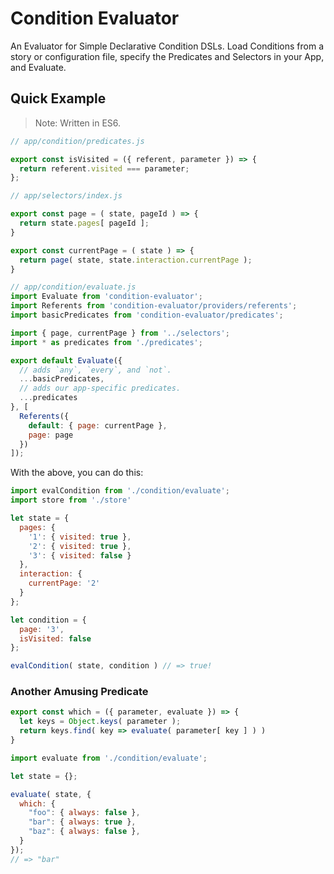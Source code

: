 Condition Evaluator
===================

An Evaluator for Simple Declarative Condition DSLs.  Load Conditions from a story or configuration file, specify the Predicates and Selectors in your App, and Evaluate.



Quick Example
-------------

> Note: Written in ES6.

```js
// app/condition/predicates.js

export const isVisited = ({ referent, parameter }) => {
  return referent.visited === parameter;
};
```

```js
// app/selectors/index.js

export const page = ( state, pageId ) => {
  return state.pages[ pageId ];
}

export const currentPage = ( state ) => {
  return page( state, state.interaction.currentPage );
}
```

```js
// app/condition/evaluate.js
import Evaluate from 'condition-evaluator';
import Referents from 'condition-evaluator/providers/referents';
import basicPredicates from 'condition-evaluator/predicates';

import { page, currentPage } from '../selectors';
import * as predicates from './predicates';

export default Evaluate({
  // adds `any`, `every`, and `not`.
  ...basicPredicates,
  // adds our app-specific predicates.
  ...predicates
}, [
  Referents({
    default: { page: currentPage },
    page: page
  })
]);
```

With the above, you can do this:

```js
import evalCondition from './condition/evaluate';
import store from './store'

let state = {
  pages: {
    '1': { visited: true },
    '2': { visited: true },
    '3': { visited: false }
  },
  interaction: {
    currentPage: '2'
  }
};

let condition = {
  page: '3',
  isVisited: false
};

evalCondition( state, condition ) // => true!
```

### Another Amusing Predicate

```js
export const which = ({ parameter, evaluate }) => {
  let keys = Object.keys( parameter );
  return keys.find( key => evaluate( parameter[ key ] ) )
}
```

```js
import evaluate from './condition/evaluate';

let state = {};

evaluate( state, {
  which: {
    "foo": { always: false },
    "bar": { always: true },
    "baz": { always: false },
  }
});
// => "bar"
```
